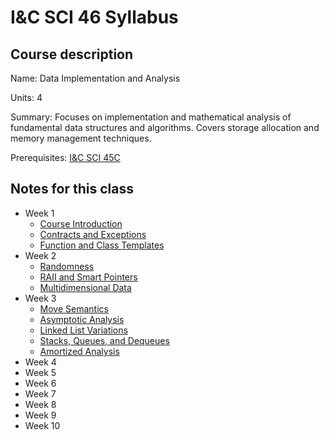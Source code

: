# I&C SCI 46 Syllabus

## Course description

Name: Data Implementation and Analysis

Units: 4

Summary: Focuses on implementation and mathematical analysis of fundamental data structures and algorithms. Covers storage allocation and memory management techniques.

Prerequisites: [I&C SCI 45C](../../fall-2020/ics-45c/syllabus.md)

## Notes for this class

- Week 1
    - [Course Introduction](./week1/course-intro.md)
    - [Contracts and Exceptions](./week1/exceptions.md)
    - [Function and Class Templates](./week1/templates.md)
- Week 2
    - [Randomness](./week2/randomness.md)
    - [RAII and Smart Pointers](./week2/raii-and-smart-pointers.md)
    - [Multidimensional Data](./week2/multidimensional-data.md)
- Week 3
    - [Move Semantics](./week3/move-semantics.md)
    - [Asymptotic Analysis](./week3/asymptotic-analysis.md)
    - [Linked List Variations](./week3/linked-list-variations.md)
    - [Stacks, Queues, and Dequeues](./week3/stacks-queues-dequeues.md)
    - [Amortized Analysis](./week3/amortized-analysis.md)
- Week 4
- Week 5
- Week 6
- Week 7
- Week 8
- Week 9
- Week 10
